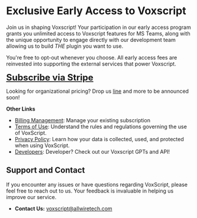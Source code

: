 <h1>Exclusive Early Access to Voxscript</h1>
<p>Join us in shaping Voxscript! Your participation in our early access program grants you unlimited access to Voxscript features for MS Teams, along with the unique opportunity to engage directly with our development team allowing us to build <i>THE</i> plugin you want to use.</p>
<p>You're free to opt-out whenever you choose. All early access fees are reinvested into supporting the external services that power Voxscript.</p>
<p><b><a id="offer-link" href="#" style="font-size: 24px;">Subscribe via Stripe</a></b></p>

<p>
 Looking for organizational pricing? Drop us <a href="mailto:voxscript@allwiretech.com">line</a> and more to be announced soon!
</p>

<b>Other Links</b>
- [Billing Management](https://pay.allwiretech.com/p/login/5kA6qv4vq9WR9hK5kk): Manage your existing subscription
- [Terms of Use](./termsofuse.html): Understand the rules and regulations governing the use of VoxScript.
- [Privacy Policy](./privacypolicy.html): Learn how your data is collected, used, and protected when using VoxScript.
- [Developers](https://github.com/Voxscript/voxscript-demos): Developer? Check out our Voxscript GPTs and API!

## Support and Contact

If you encounter any issues or have questions regarding VoxScript, please feel free to reach out to us. Your feedback is invaluable in helping us improve our service.

- **Contact Us:** voxscript@allwiretech.com

<script>
         window.onload = function() {
             // Function to get URL parameters
             function getParameterByName(name, url = window.location.href) {
                 name = name.replace(/[\[\]]/g, '\\$&');
                 var regex = new RegExp('[?&]' + name + '(=([^&#]*)|&|#|$)'),
                     results = regex.exec(url);
                 if (!results) return null;
                 if (!results[2]) return '';
                 return decodeURIComponent(results[2].replace(/\+/g, ' '));
             }
 
             // Get the 'url' parameter
             var encodedUrl = getParameterByName('url');
 
             // Check if the 'url' parameter exists
             if (encodedUrl) {
                 // Decode the URL
                var decodedUrl = decodeURIComponent(encodedUrl);
                document.getElementById('offer-link').href = decodedUrl;
                document.getElementById('offer-box').style.display = 'block';
 
                 // Redirect to the URL
                 //window.location.href = decodedUrl;
             } else {
                 // If no URL is provided, you can redirect to a default page or show an error
                 console.log('No URL provided');
             }
         };
</script>

